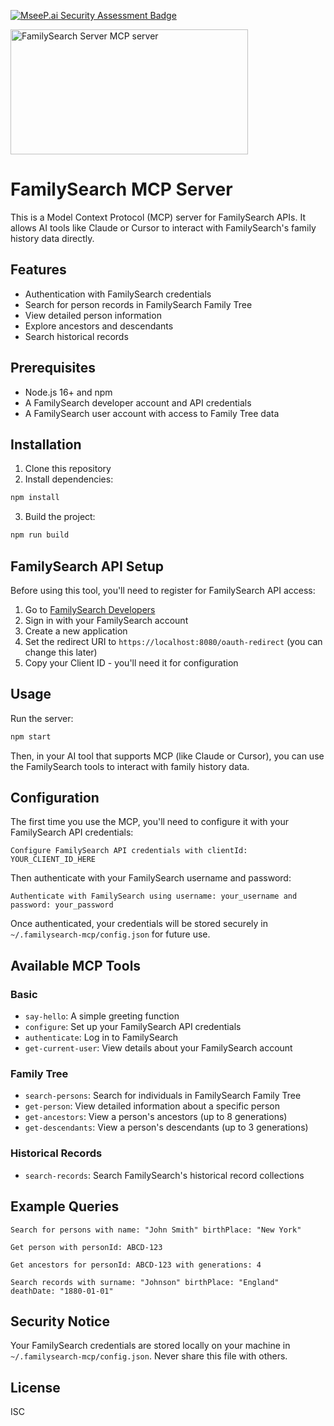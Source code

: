 [![MseeP.ai Security Assessment Badge](https://mseep.net/pr/dulbrich-familysearch-mcp-badge.png)](https://mseep.ai/app/dulbrich-familysearch-mcp)

<a href="https://glama.ai/mcp/servers/@dulbrich/familysearch-mcp">
  <img width="380" height="200" src="https://glama.ai/mcp/servers/@dulbrich/familysearch-mcp/badge" alt="FamilySearch Server MCP server" />
</a>

# FamilySearch MCP Server

This is a Model Context Protocol (MCP) server for FamilySearch APIs. It allows AI tools like Claude or Cursor to interact with FamilySearch's family history data directly.

## Features

- Authentication with FamilySearch credentials
- Search for person records in FamilySearch Family Tree
- View detailed person information
- Explore ancestors and descendants
- Search historical records

## Prerequisites

- Node.js 16+ and npm
- A FamilySearch developer account and API credentials
- A FamilySearch user account with access to Family Tree data

## Installation

1. Clone this repository
2. Install dependencies:

```bash
npm install
```

3. Build the project:

```bash
npm run build
```

## FamilySearch API Setup

Before using this tool, you'll need to register for FamilySearch API access:

1. Go to [FamilySearch Developers](https://www.familysearch.org/developers/)
2. Sign in with your FamilySearch account
3. Create a new application
4. Set the redirect URI to `https://localhost:8080/oauth-redirect` (you can change this later)
5. Copy your Client ID - you'll need it for configuration

## Usage

Run the server:

```bash
npm start
```

Then, in your AI tool that supports MCP (like Claude or Cursor), you can use the FamilySearch tools to interact with family history data.

## Configuration

The first time you use the MCP, you'll need to configure it with your FamilySearch API credentials:

```
Configure FamilySearch API credentials with clientId: YOUR_CLIENT_ID_HERE
```

Then authenticate with your FamilySearch username and password:

```
Authenticate with FamilySearch using username: your_username and password: your_password
```

Once authenticated, your credentials will be stored securely in `~/.familysearch-mcp/config.json` for future use.

## Available MCP Tools

### Basic

- `say-hello`: A simple greeting function
- `configure`: Set up your FamilySearch API credentials
- `authenticate`: Log in to FamilySearch
- `get-current-user`: View details about your FamilySearch account

### Family Tree

- `search-persons`: Search for individuals in FamilySearch Family Tree
- `get-person`: View detailed information about a specific person
- `get-ancestors`: View a person's ancestors (up to 8 generations)
- `get-descendants`: View a person's descendants (up to 3 generations)

### Historical Records

- `search-records`: Search FamilySearch's historical record collections

## Example Queries

```
Search for persons with name: "John Smith" birthPlace: "New York"
```

```
Get person with personId: ABCD-123
```

```
Get ancestors for personId: ABCD-123 with generations: 4
```

```
Search records with surname: "Johnson" birthPlace: "England" deathDate: "1880-01-01"
```

## Security Notice

Your FamilySearch credentials are stored locally on your machine in `~/.familysearch-mcp/config.json`. Never share this file with others.

## License

ISC
